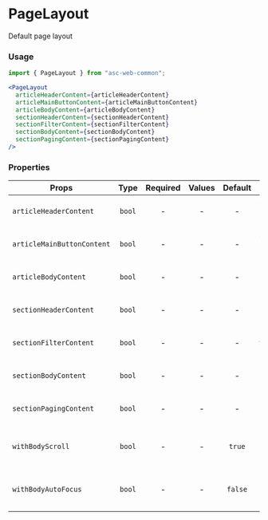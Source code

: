 # PageLayout

Default page layout

### Usage

```js
import { PageLayout } from "asc-web-common";
```

```jsx
<PageLayout
  articleHeaderContent={articleHeaderContent}
  articleMainButtonContent={articleMainButtonContent}
  articleBodyContent={articleBodyContent}
  sectionHeaderContent={sectionHeaderContent}
  sectionFilterContent={sectionFilterContent}
  sectionBodyContent={sectionBodyContent}
  sectionPagingContent={sectionPagingContent}
/>
```

### Properties

| Props                      |  Type  | Required | Values | Default | Description                               |
| -------------------------- | :----: | :------: | :----: | :-----: | ----------------------------------------- |
| `articleHeaderContent`     | `bool` |    -     |   -    |    -    | Article header content                    |
| `articleMainButtonContent` | `bool` |    -     |   -    |    -    | Article main button content               |
| `articleBodyContent`       | `bool` |    -     |   -    |    -    | Article body content                      |
| `sectionHeaderContent`     | `bool` |    -     |   -    |    -    | Section header content                    |
| `sectionFilterContent`     | `bool` |    -     |   -    |    -    | Section filter content                    |
| `sectionBodyContent`       | `bool` |    -     |   -    |    -    | Section body content                      |
| `sectionPagingContent`     | `bool` |    -     |   -    |    -    | Section paging content                    |
| `withBodyScroll`           | `bool` |    -     |   -    | `true`  | If you need display scroll inside content |
| `withBodyAutoFocus`        | `bool` |    -     |   -    | `false` | If you need set focus on content element  |